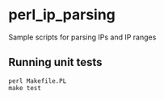# perl_ip_parsing
Sample scripts for parsing IPs and IP ranges

## Running unit tests

```
perl Makefile.PL
make test
```
